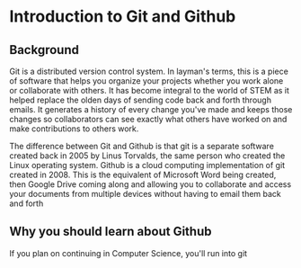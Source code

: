 # Introduction to Git and Github

## Background
Git is a distributed version control system. In layman's terms, this is a piece of software that helps you organize your projects whether you work alone or collaborate with others. It has become integral to the world of STEM as it helped replace the olden days of sending code back and forth through emails. It generates a history of every change you've made and keeps those changes so collaborators can see exactly what others have worked on and make contributions to others work.

The difference between Git and Github is that git is a separate software created back in 2005 by Linus Torvalds, the same person who created the Linux operating system. Github is a cloud computing implementation of git created in 2008. This is the equivalent of Microsoft Word being created, then Google Drive coming along and allowing you to collaborate and access your documents from multiple devices without having to email them back and forth

## Why you should learn about Github
If you plan on continuing in Computer Science, you'll run into git

